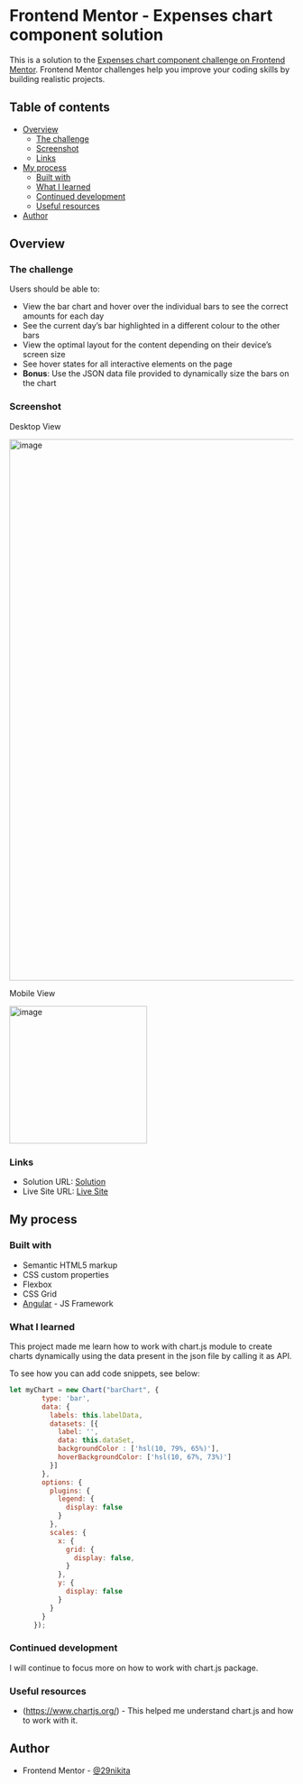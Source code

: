 # Frontend Mentor - Expenses chart component solution

This is a solution to the [Expenses chart component challenge on Frontend Mentor](https://www.frontendmentor.io/challenges/expenses-chart-component-e7yJBUdjwt). Frontend Mentor challenges help you improve your coding skills by building realistic projects. 

## Table of contents

- [Overview](#overview)
  - [The challenge](#the-challenge)
  - [Screenshot](#screenshot)
  - [Links](#links)
- [My process](#my-process)
  - [Built with](#built-with)
  - [What I learned](#what-i-learned)
  - [Continued development](#continued-development)
  - [Useful resources](#useful-resources)
- [Author](#author)

## Overview

### The challenge

Users should be able to:

- View the bar chart and hover over the individual bars to see the correct amounts for each day
- See the current day’s bar highlighted in a different colour to the other bars
- View the optimal layout for the content depending on their device’s screen size
- See hover states for all interactive elements on the page
- **Bonus**: Use the JSON data file provided to dynamically size the bars on the chart

### Screenshot

Desktop View

<img width="960" alt="image" src="https://user-images.githubusercontent.com/71252906/230428237-666fcbdb-3e6b-457e-8015-3243d228a575.png">

Mobile View

<img width="244" alt="image" src="https://user-images.githubusercontent.com/71252906/230427976-18fa2208-2a3d-4232-b20e-475bb7c5ffd8.png">

### Links

- Solution URL: [Solution](https://github.com/29nikita/expenses-chart)
- Live Site URL: [Live Site](https://nikita-expenses-app.netlify.app/)

## My process

### Built with

- Semantic HTML5 markup
- CSS custom properties
- Flexbox
- CSS Grid
- [Angular](https://angular.io/) - JS Framework

### What I learned

This project made me learn how to work with chart.js module to create charts dynamically using the data present in the json file by calling it as API.

To see how you can add code snippets, see below:

```js
let myChart = new Chart("barChart", {
        type: 'bar',
        data: {
          labels: this.labelData, 
          datasets: [{
            label: '',
            data: this.dataSet, 
            backgroundColor : ['hsl(10, 79%, 65%)'],
            hoverBackgroundColor: ['hsl(10, 67%, 73%)']
          }]  
        },
        options: {
          plugins: {
            legend: {
              display: false
            }
          },
          scales: {
            x: {
              grid: {
                display: false,
              }
            },
            y: {
              display: false
            }
          }
        }
      });
```

### Continued development

I will continue to focus more on how to work with chart.js package.

### Useful resources

- (https://www.chartjs.org/) - This helped me understand chart.js and how to work with it.

## Author

- Frontend Mentor - [@29nikita](https://www.frontendmentor.io/profile/29nikita)
